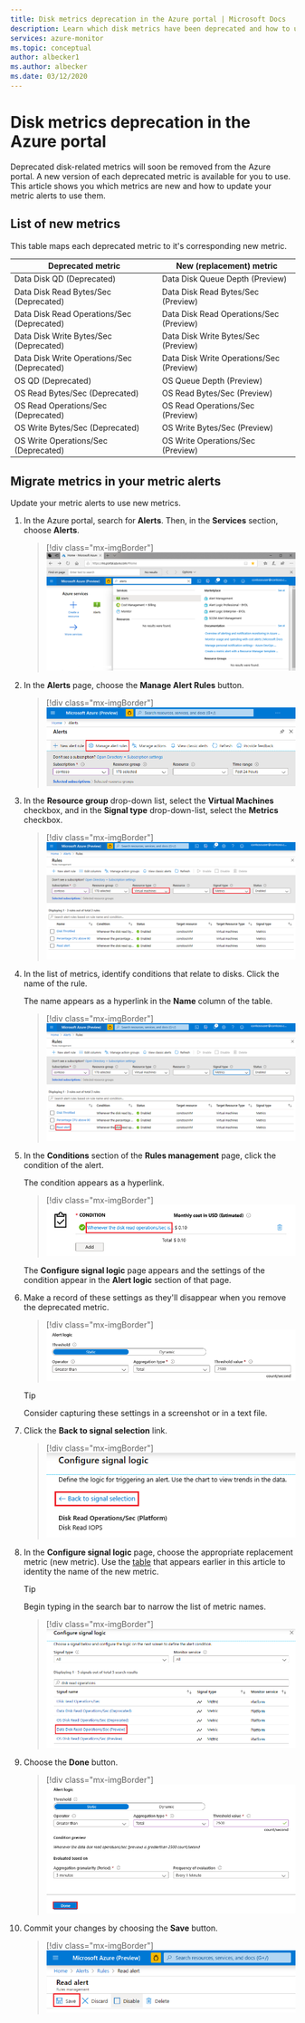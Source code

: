 ```yaml
---
title: Disk metrics deprecation in the Azure portal | Microsoft Docs
description: Learn which disk metrics have been deprecated and how to update your metric alerts to use new metrics. 
services: azure-monitor
ms.topic: conceptual
author: albecker1
ms.author: albecker
ms.date: 03/12/2020
---
```


# Disk metrics deprecation in the Azure portal

Deprecated disk-related metrics will soon be removed from the Azure portal. A new version of each deprecated metric is available for you to use. This article shows you which metrics are new and how to update your metric alerts to use them.

## List of new metrics

This table maps each deprecated metric to it's corresponding new metric. 

|Deprecated metric|New (replacement) metric|
|----|----|
|Data Disk QD (Deprecated)|Data Disk Queue Depth (Preview)|
|Data Disk Read Bytes/Sec (Deprecated)|Data Disk Read Bytes/Sec (Preview)|
|Data Disk Read Operations/Sec (Deprecated)|Data Disk Read Operations/Sec (Preview)|
|Data Disk Write Bytes/Sec (Deprecated)|Data Disk Write Bytes/Sec (Preview)|
|Data Disk Write Operations/Sec (Deprecated)|Data Disk Write Operations/Sec (Preview)|
|OS QD (Deprecated)|OS Queue Depth (Preview)|
|OS Read Bytes/Sec (Deprecated)|OS Read Bytes/Sec (Preview)|
|OS Read Operations/Sec (Deprecated)|OS Read Operations/Sec (Preview)|
|OS Write Bytes/Sec (Deprecated)|OS Write Bytes/Sec (Preview)|
|OS Write Operations/Sec (Deprecated)|OS Write Operations/Sec (Preview)|

<a id="update-metrics" />

## Migrate metrics in your metric alerts

Update your metric alerts to use new metrics.

1. In the Azure portal, search for **Alerts**. Then, in the **Services** section, choose **Alerts**.

   > [!div class="mx-imgBorder"]
   > ![Alert service](./media/portal-disk-metrics-deprecation/alert-service-azure-portal.png)

2. In the **Alerts** page, choose the **Manage Alert Rules** button. 

   > [!div class="mx-imgBorder"]
   > ![Manage alert rules](./media/portal-disk-metrics-deprecation/manage-alert-rules-button.png)

3. In the **Resource group** drop-down list, select the **Virtual Machines** checkbox, and in the **Signal type** drop-down-list, select the **Metrics** checkbox. 

   > [!div class="mx-imgBorder"]
   > ![Filter alerts](./media/portal-disk-metrics-deprecation/filter-alerts.png)

4. In the list of metrics, identify conditions that relate to disks. Click the name of the rule. 

   The name appears as a hyperlink in the **Name** column of the table.

   > [!div class="mx-imgBorder"]
   > ![Find disk conditions](./media/portal-disk-metrics-deprecation/find-disk-conditions.png)

5. In the **Conditions** section of the **Rules management** page, click the condition of the alert. 

   The condition appears as a hyperlink.  

   > [!div class="mx-imgBorder"]
   > ![Adjust conditions](./media/portal-disk-metrics-deprecation/adjust-condition.png)

   The **Configure signal logic** page appears and the settings of the condition appear in the **Alert logic** section of that page.

6. Make a record of these settings as they'll disappear when you remove the deprecated metric.

   > [!div class="mx-imgBorder"]
   > ![Condition rules](./media/portal-disk-metrics-deprecation/condition-rules.png)

   > [!TIP] 
   > Consider capturing these settings in a screenshot or in a text file. 

7. Click the **Back to signal selection** link.

   > [!div class="mx-imgBorder"]
   > ![Back to signal selection](./media/portal-disk-metrics-deprecation/back-to-signal-selection.png)

8. In the **Configure signal logic** page, choose the appropriate replacement metric (new metric). Use the [table](#update-metrics) that appears earlier in this article to identity the name of the new metric.

   > [!TIP] 
   > Begin typing in the search bar to narrow the list of metric names. 

   > [!div class="mx-imgBorder"]
   > ![Choose new metric](./media/portal-disk-metrics-deprecation/choose-new-metric.png)

9. Choose the **Done** button. 

   > [!div class="mx-imgBorder"]
   > ![Set new metric](./media/portal-disk-metrics-deprecation/set-new-metric.png)

10. Commit your changes by choosing the **Save** button. 

    > [!div class="mx-imgBorder"]
    > ![Save new metric](./media/portal-disk-metrics-deprecation/save-new-metric.png)







